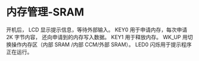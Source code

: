 # 内存管理-SRAM

开机后， LCD 显示提示信息，等待外部输入。 KEY0 用于申请内存，每次申请 2K 字节内容， 还向申请到的内存写入数据。 KEY1 用于释放内存。 WK_UP 用切换操作内存区（内部 SRAM /内部 CCM/外部 SRAM）。 LED0 闪烁用于提示程序正在运行。
